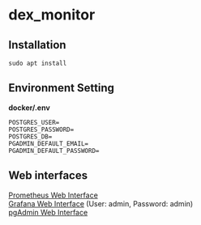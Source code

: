 # dex_monitor

## Installation 
```
sudo apt install 
```
## Environment Setting
**docker/.env**
```
POSTGRES_USER=
POSTGRES_PASSWORD=
POSTGRES_DB=
PGADMIN_DEFAULT_EMAIL=
PGADMIN_DEFAULT_PASSWORD= 
```

## Web interfaces
[Prometheus Web Interface](http://localhost:9090)  
[Grafana Web Interface](http://localhost:3000) (User: admin, Password: admin)  
[pgAdmin Web Interface](http://localhost:5050)